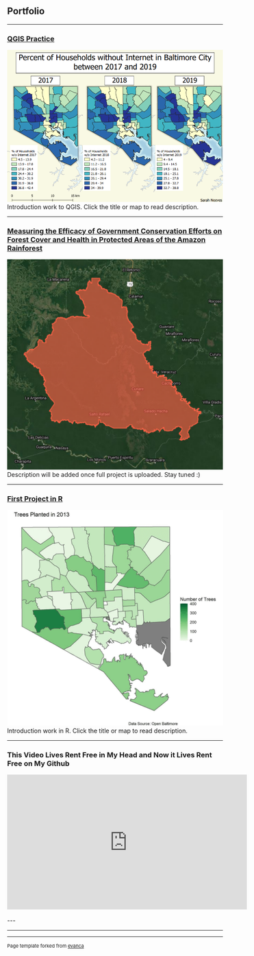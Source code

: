 ## Portfolio

---
### [QGIS Practice](/pro/)
[<img src="pro/internet.png?raw=true"/>](/pro/)
Introduction work to QGIS. Click the title or map to read description.


---
### [Measuring the Efficacy of Government Conservation Efforts on Forest Cover and Health in Protected Areas of the Amazon Rainforest](/381Project/)
[<img src="381Project/sdc.png?raw=true"/>](/381Project/)
Description will be added once full project is uploaded. Stay tuned :)

---
### [First Project in R](/project1_486/)
[<img src="project1_486/treesplant.gif?raw=true"/>](/project1_486/treeplntmark.pdf)
Introduction work in R. Click the title or map to read description.

---
### This Video Lives Rent Free in My Head and Now it Lives Rent Free on My Github
<p align="center">
<iframe width="560" height="315" src="https://www.youtube.com/embed/OhYWNPzBuiM" title="YouTube video player" frameborder="0" allow="accelerometer; autoplay; clipboard-write; encrypted-media; gyroscope; picture-in-picture" allowfullscreen></iframe>
</p>
---


---




---
<p style="font-size:11px">Page template forked from <a href="https://github.com/evanca/quick-portfolio">evanca</a></p>
<!-- Remove above link if you don't want to attibute -->
